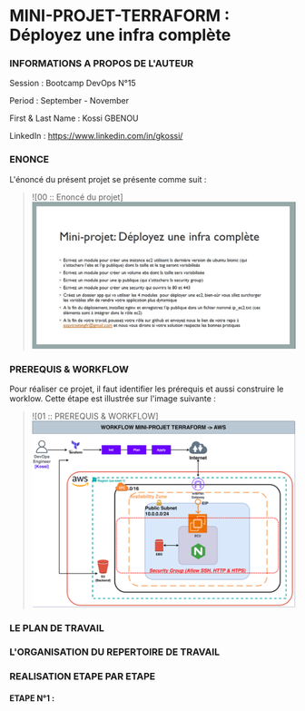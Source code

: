 # MINI-PROJET-TERRAFORM : Déployez une infra complète

### INFORMATIONS A PROPOS DE L'AUTEUR

Session           : Bootcamp DevOps N°15

Period            : September - November

First & Last Name : Kossi GBENOU

LinkedIn          : https://www.linkedin.com/in/gkossi/


### ENONCE

L'énoncé du présent projet se présente comme suit :

> ![00 :: Enoncé du projet] ![](images/00-enonce/00-enonce.jpg)


### PREREQUIS & WORKFLOW

Pour réaliser ce projet, il faut identifier les prérequis et aussi construire le worklow. Cette étape est illustrée sur l'image suivante  :

> ![01 :: PREREQUIS & WORKFLOW] ![](images/01-diagramme/DiagrammeMiniProjetTerraform.svg)
<!--div align="center">
	<p>
<a href="https://www.terraform.io/" target="_blank"><img src="https://github.com/devicons/devicon/blob/v2.16.0/icons/terraform/terraform-original-wordmark.svg" width="300" height="300"/></a>
<a href="https://aws.amazon.com/fr/" target="_blank"><img src="https://github.com/devicons/devicon/blob/v2.16.0/icons/amazonwebservices/amazonwebservices-original-wordmark.svg" width="300" height="300"/></a>
</p>
</div-->

### LE PLAN DE TRAVAIL


### L'ORGANISATION DU REPERTOIRE DE TRAVAIL


### REALISATION ETAPE PAR ETAPE


#### ETAPE N°1 : 

